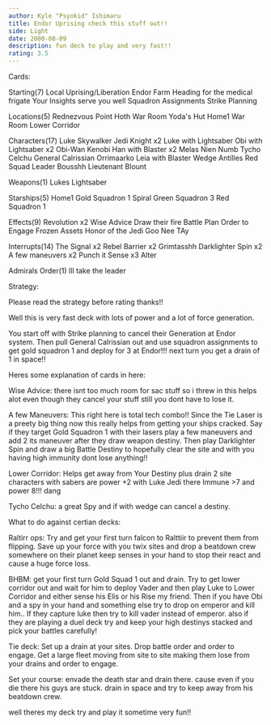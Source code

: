```yaml
---
author: Kyle "Psyokid" Ishimaru
title: Endor Uprising check this stuff out!!
side: Light
date: 2000-08-09
description: fun deck to play and very fast!!
rating: 3.5
---
```

Cards: 

Starting(7)
Local Uprising/Liberation
Endor
Farm
Heading for the medical frigate
Your Insights serve you well
Squadron Assignments
Strike Planning

Locations(5)
Rednezvous Point
Hoth War Room
Yoda's Hut
Home1 War Room
Lower Corridor

Characters(17)
Luke Skywalker Jedi Knight x2
Luke with Lightsaber
Obi with Lightsaber x2
Obi-Wan Kenobi
Han with Blaster x2
Melas
Nien Numb
Tycho Celchu
General Calrissian
Orrimaarko
Leia with Blaster
Wedge Antilles Red Squad Leader
Bousshh
Lieutenant Blount

Weapons(1)
Lukes Lightsaber

Starships(5)
Home1
Gold Squadron 1
Spiral
Green Squadron 3
Red Squadron 1

Effects(9)
Revolution x2
Wise Advice
Draw their fire
Battle Plan
Order to Engage
Frozen Assets
Honor of the Jedi
Goo Nee TAy

Interrupts(14)
The Signal x2
Rebel Barrier x2
Grimtasshh
Darklighter Spin x2
A few maneuvers x2
Punch it
Sense x3
Alter

Admirals Order(1)
Ill take the leader

Strategy: 

Please read the strategy before rating thanks!!

Well this is very fast deck with lots of power and a lot of force generation.

You start off with Strike planning to cancel their Generation at Endor system.	Then pull General Calrissian out and use squadron assignments to get gold squadron 1 and deploy for 3 at Endor!!! next turn you get a drain of 1 in space!!

Heres some explanation of cards in here:

Wise Advice:  there isnt too much room for sac stuff so i threw in this helps alot even though they cancel your stuff still you dont have to lose it.

A few Maneuvers:  This right here is total tech combo!!  Since the Tie Laser is a preety big thing now this really helps from getting your ships cracked.  Say if they target Gold Squadron 1 with their lasers play a few maneuvers and add 2 its maneuver after they draw weapon destiny.  Then play Darklighter Spin and draw a big Battle Destiny to hopefully clear the site and with you having high immunity dont lose anything!!

Lower Corridor:  Helps get away from Your Destiny plus drain 2 site characters with sabers are power +2 with Luke Jedi there Immune >7 and power 8!!! dang

Tycho Celchu:  a great Spy and if with wedge can cancel a destiny.

What to do against certian decks:

Raltirr ops:  Try and get your first turn falcon to Ralttiir to prevent them from flipping.  Save up your force with you twix sites and drop a beatdown crew somewhere on their planet keep senses in your hand to stop their react and cause a huge force loss.

BHBM:  get your first turn Gold Squad 1 out and drain.	Try to get lower corridor out and wait for him to deploy Vader and then play Luke to Lower Corridor and either sense his Elis or his Rise my friend.  Then if you have Obi and a spy in your hand and something else try to drop on emperor and kill him.. If they capture luke then try to kill vader instead of emperor.  also if they are playing a duel deck try and keep your high destinys stacked and pick your battles carefully!

Tie deck:  Set up a drain at your sites.  Drop battle order and order to engage.  Get a large fleet moving from site to site making them lose from your drains and order to engage.

Set your course:  envade the death star and drain there.  cause even if you die there his guys are stuck.  drain in space and try to keep away from his beatdown crew.

well theres my deck try and play it sometime very fun!!